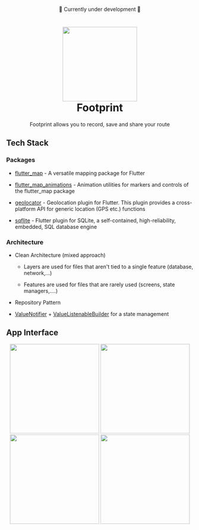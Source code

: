 <p align="center">
  🚧 Currently under development 🚧
</p>
<h1 align="center">
  <img width="200" height="200" src="https://github.com/abra/footprint/assets/55690/ffc51268-b16c-4160-88ec-7645ef3ccbf9">
  <br/>Footprint
</h1>
<p align="center">
  Footprint allows you to record, save and share your route
</p>


## Tech Stack

### Packages

- [flutter_map](https://pub.dev/packages/flutter_map) - A versatile mapping package for Flutter
  
- [flutter_map_animations](https://pub.dev/packages/flutter_map_animations) - Animation utilities for markers and controls of the flutter_map package

- [geolocator](https://pub.dev/packages/geolocator) - Geolocation plugin for Flutter. This plugin provides a cross-platform API for generic location (GPS etc.) functions 

- [sqflite](https://pub.dev/packages/sqflite) - Flutter plugin for SQLite, a self-contained, high-reliability, embedded, SQL database engine

### Architecture

 - Clean Architecture (mixed approach)
   
   - Layers are used for files that aren't tied to a single feature (database, network,...)
  
   - Features are used for files that are rarely used (screens, state managers,....)
 
 - Repository Pattern

 - [ValueNotifier](https://api.flutter.dev/flutter/foundation/ValueNotifier-class.html) + [ValueListenableBuilder](https://api.flutter.dev/flutter/widgets/ValueListenableBuilder-class.html) for a state management

## App Interface

<div align="center">
  <img src="https://github.com/user-attachments/assets/9a68be7b-a3f6-4abb-880a-922ed863d4d8" width="240">
  <img src="https://github.com/user-attachments/assets/078d4fe2-652c-4080-b464-0bfed80e21c0" width="240">
  <img src="https://github.com/user-attachments/assets/74fb7faa-88b5-465a-849b-2b529eedc8b9" width="240">
  <img src="https://github.com/user-attachments/assets/09038033-7de1-4993-afc4-68efba39b71f" width="240">
</div>
